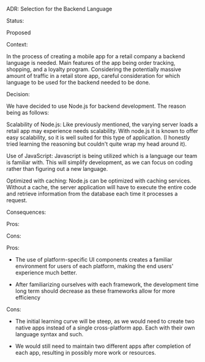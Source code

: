 ADR: Selection for the Backend Language

Status:

Proposed

Context:

In the process of creating a mobile app for a retail company a backend language is needed. Main features of the app being order tracking, shopping, and a loyalty program. Considering the potentially massive amount of traffic in a retail store app, careful consideration for which language to be used for the backend needed to be done.

Decision:

We have decided to use Node.js for backend development. The reason being as follows:

Scalability of Node.js: Like previously mentioned, the varying server loads a retail app may experience needs scalability. With node.js it is known to offer easy scalability, so it is well suited for this type of application. (I honestly tried learning the reasoning but couldn't quite wrap my head around it).

Use of JavaScript: Javascript is being utilized which is a language our team is familiar with. This will simplify development, as we can focus on coding rather than figuring out a new language.

Optimized with caching: Node.js can be optimized with caching services. Without a cache, the server application will have to execute the entire code and retrieve information from the database each time it processes a request.

Consequences:

Pros:

Cons:

Pros:

- The use of platform-specific UI components creates a familiar environment for users of each platform, making the end users' experience much better.

- After familiarizing ourselves with each framework, the development time long term should decrease as these frameworks allow for more efficiency

Cons:

- The initial learning curve will be steep, as we would need to create two native apps instead of a single cross-platform app. Each with their own language syntax and such.

- We would still need to maintain two different apps after completion of each app, resulting in possibly more work or resources.